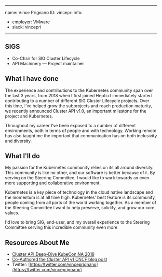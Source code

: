 -------------------------------------------------------------
name: Vince Prignano
ID: vincepri
info:
  - employer: VMware
  - slack: vincepri
-------------------------------------------------------------

## SIGS

- Co-Chair for SIG Cluster Lifecycle
- API Machinery — Project maintainer

## What I have done

The experience and contributions to the Kubernetes community span over the last 3 years, from 2018 when I first joined Heptio I immediately started contributing to a number of different SIG Cluster Lifecycle projects. Over this time, I've helped grow the subprojects and reach production maturity, we recently announced Cluster API v1.0, an important milestone for the project and Kubernetes.

Throughout my career I've been exposed to a number of different environments, both in terms of people and with technology. Working remote has also taught me the important that communication has on both inclusivity and diversity.

## What I'll do

My passion for the Kubernetes community relies on its all around diversity. This community is like no other, and our software is better because of it. By serving on the Steering Committee, I would like to work towards an even more supporting and collaborative environment.

Kubernetes is a key piece of technology in the cloud native landscape and the momentum is at all time high. Kubernetes' best feature is its community, people coming from all parts of the world working together. As a member of the Steering Committee I want to help preserve, solidify, and grow our core values.

I'd love to bring SIG, end-user, and my overall experience to the Steering Committee serving this incredible community even more.

## Resources About Me

- [Cluster API Deep-Dive KubeCon NA 2019](https://www.youtube.com/watch?v=B_Zb9_Ralb4)
- [Co-Authored the Cluster API v1 CNCF blog post](https://www.cncf.io/blog/2021/10/06/kubernetes-cluster-api-reaches-production-readiness-with-version-1-0/)
- Twitter: [https://twitter.com/vinceprignano](https://twitter.com/vinceprignano)
